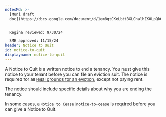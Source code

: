 ```yaml
---
notesMd: >-
  [Muni draft
  doc](https://docs.google.com/document/d/1em8qtCKeLbbtBGLChalhZK0LpQk6w4sS3YA2ifoMgok/edit)


  Regina reviewed: 9/30/24

  SME approved: 11/15/24
header: Notice to Quit
id: notice-to-quit
displayname: notice-to-quit
---
```


A Notice to Quit is a written notice to end a tenancy. You must give this notice to your tenant before you can file an eviction suit. The notice is required for all [legal grounds for an eviction](https://www.nj.gov/dca/divisions/codes/publications/pdf_lti/grnds_for_evicti_bulltin.pdf), except not paying rent.

The notice should include specific details about why you are ending the tenancy.

In some cases, a `Notice to Cease|notice-to-cease` is required before you can give a Notice to Quit.
